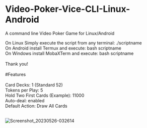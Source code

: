 # Video-Poker-Vice-CLI-Linux-Android
A command line Video Poker Game for Linux/Android

On Linux Simply execute the script from any terminal: ./scriptname 
<br>
On Android install Termux and execute: bash scriptname
<br> 
On Windows install MobaXTerm and execute:
bash scriptname
<br><br>
Thank you!
<br><br>
#Features
<br><br>
Card Decks: 1 (Standard 52)<br>
Tokens per Play: 5<br>
Hold Two First Cards (Example): 11000<br>
Auto-deal: enabled<br>
Default Action: Draw All Cards<br><br>

![Screenshot_20230526-032614](https://github.com/lexterror/Video-Poker-Vice-CLI-Linux-Android/assets/16135535/0388529b-ab8e-40c9-b76b-4f8ce80610e4)







